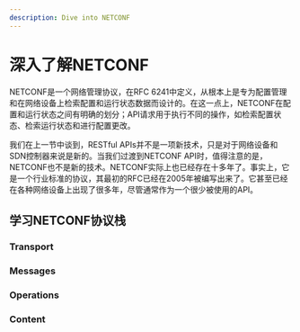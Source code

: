 ```yaml
---
description: Dive into NETCONF
---
```


# 深入了解NETCONF

NETCONF是一个网络管理协议，在RFC 6241中定义，从根本上是专为配置管理和在网络设备上检索配置和运行状态数据而设计的。在这一点上，NETCONF在配置和运行状态之间有明确的划分；API请求用于执行不同的操作，如检索配置状态、检索运行状态和进行配置更改。

我们在上一节中谈到，RESTful APIs并不是一项新技术，只是对于网络设备和SDN控制器来说是新的。当我们过渡到NETCONF API时，值得注意的是，NETCONF也不是新的技术。NETCONF实际上也已经存在十多年了。事实上，它是一个行业标准的协议，其最初的RFC已经在2005年被编写出来了。它甚至已经在各种网络设备上出现了很多年，尽管通常作为一个很少被使用的API。

## 学习NETCONF协议栈





### Transport



### Messages



### Operations



### Content




